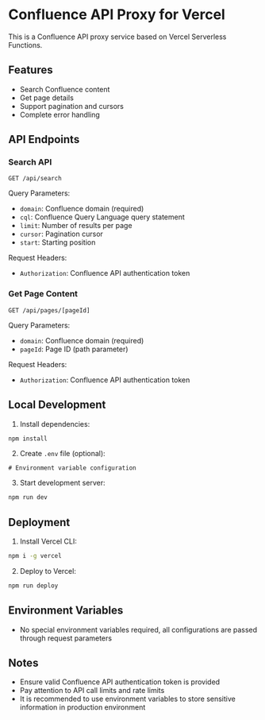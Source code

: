 # Confluence API Proxy for Vercel

This is a Confluence API proxy service based on Vercel Serverless Functions.

## Features

- Search Confluence content
- Get page details
- Support pagination and cursors
- Complete error handling

## API Endpoints

### Search API

```
GET /api/search
```

Query Parameters:

- `domain`: Confluence domain (required)
- `cql`: Confluence Query Language query statement
- `limit`: Number of results per page
- `cursor`: Pagination cursor
- `start`: Starting position

Request Headers:

- `Authorization`: Confluence API authentication token

### Get Page Content

```
GET /api/pages/[pageId]
```

Query Parameters:

- `domain`: Confluence domain (required)
- `pageId`: Page ID (path parameter)

Request Headers:

- `Authorization`: Confluence API authentication token

## Local Development

1. Install dependencies:

```bash
npm install
```

2. Create `.env` file (optional):

```
# Environment variable configuration
```

3. Start development server:

```bash
npm run dev
```

## Deployment

1. Install Vercel CLI:

```bash
npm i -g vercel
```

2. Deploy to Vercel:

```bash
npm run deploy
```

## Environment Variables

- No special environment variables required, all configurations are passed through request parameters

## Notes

- Ensure valid Confluence API authentication token is provided
- Pay attention to API call limits and rate limits
- It is recommended to use environment variables to store sensitive information in production environment
